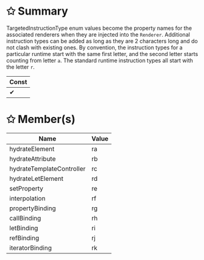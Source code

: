 # &#10025; Summary

TargetedInstructionType enum values become the property names for the associated renderers when they are injected
into the `Renderer`.
Additional instruction types can be added as long as they are 2 characters long and do not clash with existing ones.
By convention, the instruction types for a particular runtime start with the same first letter, and the second letter
starts counting from letter `a`. The standard runtime instruction types all start with the letter `r`.

| Const                        |
|------------------------------|
| ✔ |

# &#10025; Member(s)

| Name                                      | Value         |
|-------------------------------------------|---------------|
| hydrateElement | ra |
| hydrateAttribute | rb |
| hydrateTemplateController | rc |
| hydrateLetElement | rd |
| setProperty | re |
| interpolation | rf |
| propertyBinding | rg |
| callBinding | rh |
| letBinding | ri |
| refBinding | rj |
| iteratorBinding | rk |